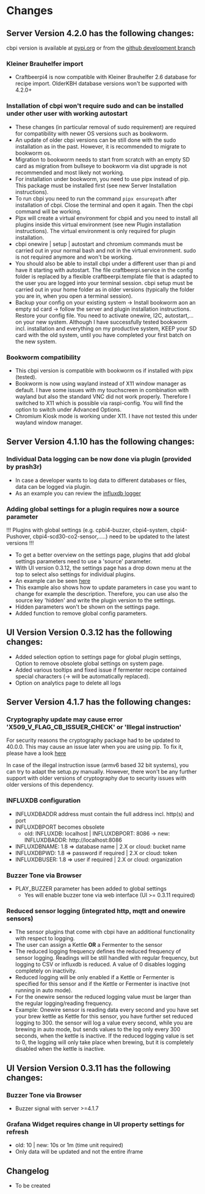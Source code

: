 # Changes

## Server Version 4.2.0 has the following changes:

cbpi version is available at [pypi.org](https://pypi.org/project/cbpi4/4.2.0a6/) or from the [github development branch](https://github.com/PiBrewing/craftbeerpi4/tree/development)

### Kleiner Brauhelfer import

- Craftbeerpi4 is now compatible with Kleiner Brauhelfer 2.6 database for recipe import. OlderKBH  database versions won't be supported with 4.2.0+

### Installation of cbpi won't require sudo and can be installed under other user with working autostart

- These changes (in particular removal of sudo requirement) are required for compatibility with newer OS versions such as bookworm.
- An update of older cbpi versions can be still done with the sudo installation as in the past. However, it is recommended to migrate to bookworm os.
- Migration to bookworm needs to start from scratch with an empty SD card as migration from bullseye to bookworm via dist upgrade is not recommended and most likely not working.
- For installation under bookworm, you need to use pipx instead of pip. This package must be installed first (see new Server Installation instructions).
- To run cbpi you need to run the command `pipx ensurepath` after installation of cbpi. Close the terminal and open it again. Then the cbpi command will be working.
- Pipx will create a virtual environment for cbpi4 and you need to install all plugins inside this virtual environment (see new Plugin installation instructions). The virtual environment is only required for plugin installation.
- cbpi onewire | setup | autostart and chromium commands must be carried out in your normal bash and not in the virtual environment. sudo is not required anymore and won't be working. 
- You should also be able to install cbpi under a different user than pi and have it starting with autostart. The file craftbeerpi.service in the config folder is replaced by a flexible craftbeerpi.template file that is adapted to the user you are logged into your terminal session. cbpi setup must be carried out in your home folder as in older versions (typically the folder you are in, when you open a terminal session).
- Backup your config on your existing system -> Install bookworm aon an empty sd card -> follow the server and plugin installation instructions. Restore your config file. You need to activate onewire, I2C, autostart,... on your new system. Although I have successfully tested bookworm incl. installation and everything on my productive system,  KEEP your SD card with the old system, until you have completed your first batch on the new system.

### Bookworm compatibility

- This cbpi version is compatible with bookworm os if installed with pipx (tested).
- Bookworm is now using wayland instead of X11 window manager as default. I have some issues with my touchscreen in combination with wayland but also the standard VNC did not work properly. Therefore I switched to X11 which is possible via raspi-config. You will find the option to switch under Advanced Options.
- Chromium Kiosk mode is working under X11. I have not tested this under wayland window manager.

## Server Version 4.1.10 has the following changes:

### Individual Data logging can be now done via plugin (provided by prash3r)

- In case a developer wants to log data to different databases or files, data can be logged via plugin.
- As an example you can review the [influxdb logger](https://github.com/PiBrewing/craftbeerpi4/commit/e01850f2dc8fac02acd60685cceb071157dcf3ae#diff-107f71bd92549585a518ca8d6b3f6eb086d22d83614c75b4e3e3ac04afbaf38d)

### Adding global settings for a plugin requires now a source parameter

!!! Plugins with global settings (e.g. cpbi4-buzzer, cbpi4-system, cbpi4-Pushover, cbpi4-scd30-co2-sensor,.....) need to be updated to the latest versions !!!

- To get a better overview on the settings page, plugins that add global settings parameters need to use a 'source' parameter.
- With UI version 0.3.12, the settings page has a drop down menu at the top to select also settings for individual plugins.
- An example can be seen [here](https://github.com/PiBrewing/cbpi4-PushOver/commit/6ee61a35ae4d225737764d251e3cea074ef0d646#diff-73e2a5d205487d09c209cfcbcbc3f7a56568faa301b03209369859548932d00b)
- This example also shows  how to update parameters in case you want to change for example the description. Therefore, you can use also the source key 'hidden' and write the plugin version to the settings.
- Hidden parameters won't be shown on the settings page.
- Added function to remove global config parameters.

## UI Version Version 0.3.12 has the following changes:

- Added selection option to settings page for global plugin settings, Option to remove obsolete global settings on system page.
- Added various tooltips and fixed issue if fermenter recipe contained special characters (-> will be automatically replaced). 
- Option on analytics page to delete all logs


## Server Version 4.1.7 has the following changes:

### Cryptography update may cause error 'X509_V_FLAG_CB_ISSUER_CHECK' or 'Illegal instruction'

For security reasons the cryptography package had to be updated to 40.0.0. This may cause an issue later when you are using pip. To fix it, please have a look [here](./cryptography_update.md) 

In case of the illegal instruction issue (armv6 based 32 bit systems), you can try to adapt the setup.py manually. However, there won't be any further support with older versions of cryptography due to security issues with older versions of this dependency.

### INFLUXDB configuration
- INFLUXDBADDR address must contain the full address incl. http(s) and port
- INFLUXDBPORT becomes obsolete
    - old: INFLUXDB: localhost | INFLUXDBPORT: 8086
    -> new: INFLUXDBADDR: http://localhost:8086
- INFLUXDBNAME: 1.8 => database name | 2.X or cloud: bucket name
- INFLUXDBPWD: 1.8 => password if required | 2.X or cloud: token
- INFLUXDBUSER: 1.8 => user if required | 2.X or cloud: organization

### Buzzer Tone via Browser
- PLAY_BUZZER  parameter has been added to global settings
    - Yes will enable buzzer tone via web interface (UI >= 0.3.11 required)

### Reduced sensor logging (integrated http, mqtt and onewire sensors)
- The sensor plugins that come with cbpi have an additional functionality with respect to logging.
- The user can assign a Kettle <strong>OR</strong> a Fermenter to the sensor
- The reduced logging frequency defines the reduced frequency of sensor logging. Readings will be still handled with regular frequency, but logging to CSV or influxdb is reduced. A value of 0 disables logging completely on inactivity.
- Reduced logging will be only enabled if a Kettle or Fermenter is specified for this sensor and if the Kettle or Fermenter is inactive (not running in auto mode).
- For the onewire sensor the reduced logging value must be larger than the regular logging/reading frequency.
- Example: Onewire sensor is reading data every second and you have set your brew kettle as Kettle for this sensor, you have further set reduced logging to 300. the sensor will log a value every second, while you are brewing in auto mode, but sends values to the log only every 300 seconds, when the kettle is inactive. If the reduced logging value is set to 0, the logging will only take place when brewing, but it is completely disabled when the kettle is inactive.

## UI Version Version 0.3.11 has the following changes:

### Buzzer Tone via Browser
- Buzzer signal with server >=4.1.7

### Grafana Widget requires change in UI property settings for refresh
- old: 10 | new: 10s or 1m (time unit required)
- Only data will be updated and not the entire iframe

## Changelog

- To be created